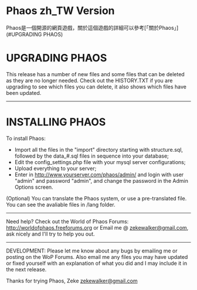 Phaos zh_TW Version
===============
Phaos是一個開源的網頁遊戲，關於這個遊戲的詳細可以參考[「關於Phaos」](#UPGRADING PHAOS)


UPGRADING PHAOS
===============
This release has a number of new files and some files that can be deleted as they
are no longer needed. Check out the HISTORY.TXT if you are upgrading to see which
files you can delete, it also shows which files have been updated.


------------------------------------------------------------------------------


INSTALLING PHAOS
================
To install Phaos:
- Import all the files in the "import" directory starting with structure.sql, followed
  by the data_#.sql files in sequence into your database;
- Edit the config_settings.php file with your mysql server configurations;
- Upload everything to your server;
- Enter in http://www.yourserver.com/phaos/admin/ and login with user "admin" and password "admin",
  and change the password in the Admin Options screen.

(Optional) You can translate the Phaos system, or use a pre-translated file.
You can see the avaliable files in /lang folder.


------------------------------------------------------------------------------

Need help?
Check out the World of Phaos Forums:
http://worldofphaos.freeforums.org
or
Email me @ zekewalker@gmail.com, ask nicely and I'll try to help you out.

------------------------------------------------------------------------------

DEVELOPMENT:
Please let me know about any bugs by emailing me or posting on the WoP Forums.
Also email me any files you may have updated or fixed yourself with an explanation
of what you did and I may include it in the next release.


Thanks for trying Phaos,
Zeke
zekewalker@gmail.com
